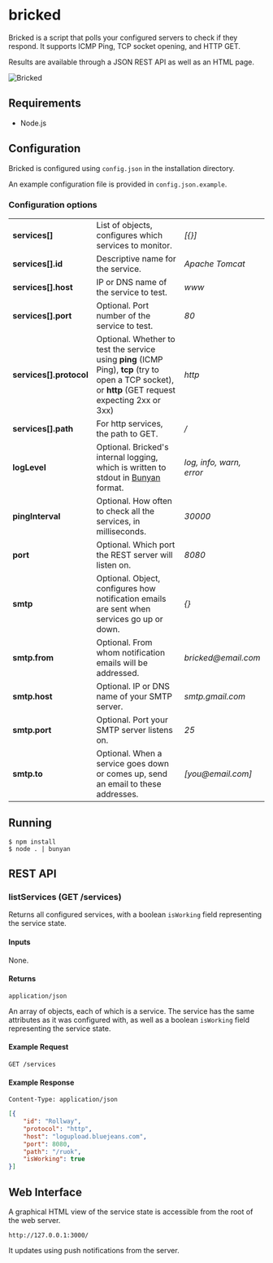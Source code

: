 bricked
=======

Bricked is a script that polls your configured servers to check if they respond. It supports ICMP Ping, TCP socket opening, and HTTP GET.

Results are available through a JSON REST API as well as an HTML page.

![Bricked](http://aldaviva.com/portfolio/artwork/bricked.jpg)

## Requirements

* Node.js

## Configuration

Bricked is configured using `config.json` in the installation directory.

An example configuration file is provided in `config.json.example`.

### Configuration options

<table>
  <tr>
	<td><strong>services[]</strong></td>
	<td>List of objects, configures which services to monitor.</td>
	<td><em>[{}]</em></td>
  </tr>
  <tr>
	<td><strong>services[].id</strong></td>
	<td>Descriptive name for the service.</td>
	<td><em>Apache Tomcat</em></td>
  </tr>
  <tr>
	<td><strong>services[].host</strong></td>
	<td>IP or DNS name of the service to test.</td>
	<td><em>www</em></td>
  </tr>
  <tr>
	<td><strong>services[].port</strong></td>
	<td>Optional. Port number of the service to test.</td>
	<td><em>80</em></td>
  </tr>
  <tr>
	<td><strong>services[].protocol</strong></td>
	<td>Optional. Whether to test the service using <strong>ping</strong> (ICMP Ping), <strong>tcp</strong> (try to open a TCP socket), or <strong>http</strong> (GET request expecting 2xx or 3xx)</td>
	<td><em>http</em></td>
  </tr>
  <tr>
	<td><strong>services[].path</strong></td>
	<td>For http services, the path to GET.</td>
	<td><em>/</em></td>
  </tr>
  <tr>
	<td><strong>logLevel</strong></td>
	<td>Optional. Bricked's internal logging, which is written to stdout in <a href="https://github.com/trentm/node-bunyan">Bunyan</a> format.</td>
	<td><em>log, info, warn, error</em></td>
  </tr>
  <tr>
	<td><strong>pingInterval</strong></td>
	<td>Optional. How often to check all the services, in milliseconds.</td>
	<td><em>30000</em></td>
  </tr>
  <tr>
	<td><strong>port</strong></td>
	<td>Optional. Which port the REST server will listen on.</td>
	<td><em>8080</em></td>
  </tr>
  <tr>
	<td><strong>smtp</strong></td>
	<td>Optional. Object, configures how notification emails are sent when services go up or down.</td>
	<td><em>{}</em></td>
  <tr>
	<td><strong>smtp.from</strong></td>
	<td>Optional. From whom notification emails will be addressed.</td>
	<td><em>bricked@email.com</em></td>
  </tr>
  <tr>
	<td><strong>smtp.host</strong></td>
	<td>Optional. IP or DNS name of your SMTP server.</td>
	<td><em>smtp.gmail.com</em></td>
  </tr>
  <tr>
	<td><strong>smtp.port</strong></td>
	<td>Optional. Port your SMTP server listens on.</td>
	<td><em>25</em></td>
  </tr>
  <tr>
	<td><strong>smtp.to</strong></td>
	<td>Optional. When a service goes down or comes up, send an email to these addresses.</td>
	<td><em>[you@email.com]</em></td>
  </tr>
</table>

## Running

    $ npm install
    $ node . | bunyan

## REST API

### listServices (GET /services)

Returns all configured services, with a boolean `isWorking` field representing the service state.

#### Inputs

None.

#### Returns

`application/json`

An array of objects, each of which is a service. The service has the same attributes as it was configured with, as well as a boolean `isWorking` field representing the service state.

#### Example Request

    GET /services

#### Example Response

`Content-Type: application/json`

```json
[{
    "id": "Rollway",
	"protocol": "http",
	"host": "logupload.bluejeans.com",
	"port": 8080,
	"path": "/ruok",
	"isWorking": true
}]
```

## Web Interface

A graphical HTML view of the service state is accessible from the root of the web server.

    http://127.0.0.1:3000/

It updates using push notifications from the server.
